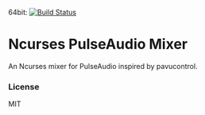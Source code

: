 64bit: [![Build Status](http://fredrik.fulhax.nu:8090/job/ncpamixer/badge/icon)](http://fredrik.fulhax.nu:8090/job/ncpamixer)

# Ncurses PulseAudio Mixer

An Ncurses mixer for PulseAudio inspired by pavucontrol.

### License

MIT
